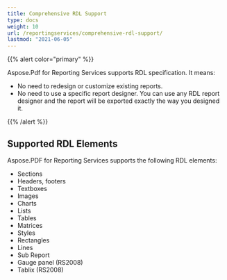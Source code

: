 ```yaml
---
title: Comprehensive RDL Support
type: docs
weight: 10
url: /reportingservices/comprehensive-rdl-support/
lastmod: "2021-06-05"
---
```


{{% alert color="primary" %}}

Aspose.Pdf for Reporting Services supports RDL specification. It means:

* No need to redesign or customize existing reports.
* No need to use a specific report designer. You can use any RDL report designer and the report will be exported exactly the way you designed it.

{{% /alert %}}

## **Supported RDL Elements**
Aspose.PDF for Reporting Services supports the following RDL elements:

- Sections
- Headers, footers
- Textboxes
- Images
- Charts
- Lists
- Tables
- Matrices
- Styles
- Rectangles
- Lines
- Sub Report
- Gauge panel (RS2008)
- Tablix (RS2008)
